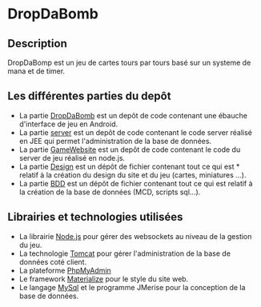 # DropDaBomb

## Description
DropDaBomp est un jeu de cartes tours par tours basé sur un systeme de mana et de timer.

## Les différentes parties du depôt

* La partie [DropDaBomb](https://github.com/Vinspi/DropDaBomb/tree/master/DropDaBomb) est un depôt de code contenant une ébauche d'interface de jeu en Android.
* La partie [server](https://github.com/Vinspi/DropDaBomb/tree/master/server) est un depôt de code contenant le code server réalisé en JEE qui permet l'administration de la base de données.
* La partie [GameWebsite](https://github.com/Vinspi/DropDaBomb/tree/master/GameWebsite) est un depôt de code contenant le code du server de jeu réalisé en node.js.
* La partie [Design](https://github.com/Vinspi/DropDaBomb/tree/master/DESIGN) est un dépôt de fichier contenant tout ce qui est * relatif à la création du design du site et du jeu (cartes, miniatures ...).
* La partie [BDD](https://github.com/Vinspi/DropDaBomb/tree/master/BDD) est un dépôt de fichier contenant tout ce qui est relatif à la création de la base de données (MCD, scripts sql...).

## Librairies et technologies utilisées

* La librairie [Node.js](https://nodejs.org) pour gérer des websockets au niveau de la gestion du jeu.
* La technologie [Tomcat](http://tomcat.apache.org/) pour gérer l'administration de la base de données coté client.
* La plateforme [PhpMyAdmin](http://www.phpmyadmin.net)
* Le framework [Materialize](http://materializecss.com) pour le style du site web. 
* Le langage [MySql](https://www.mysql.fr/) et le programme JMerise pour la conception de la base de données.
